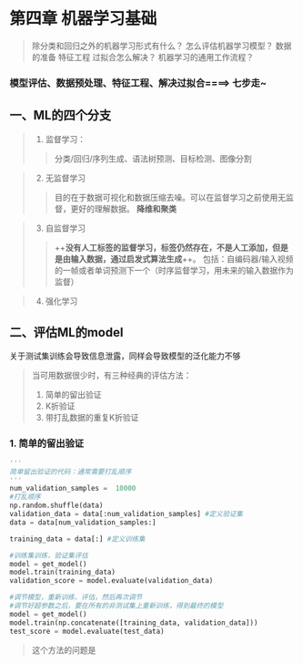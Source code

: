 # 第四章 机器学习基础
> 除分类和回归之外的机器学习形式有什么？
怎么评估机器学习模型？
数据的准备
特征工程
过拟合怎么解决？
机器学习的通用工作流程？

### 模型评估、数据预处理、特征工程、解决过拟合====> 七步走~

## 一、ML的四个分支
>1. 监督学习：
>>分类/回归/序列生成、语法树预测、目标检测、图像分割

>2. 无监督学习
>>目的在于数据可视化和数据压缩去噪。可以在监督学习之前使用无监督，更好的理解数据。
**降维和聚类**

>3. 自监督学习
>>++**没有人工标签的监督学习，标签仍然存在，不是人工添加，但是是由输入数据，通过启发式算法生成**++。
包括：自编码器/输入视频的一帧或者单词预测下一个（时序监督学习，用未来的输入数据作为监督）

>4. 强化学习

## 二、评估ML的model
关于测试集训练会导致信息泄露，同样会导致模型的泛化能力不够
>当可用数据很少时，有三种经典的评估方法：
>1. 简单的留出验证
>2. K折验证
>3. 带打乱数据的重复K折验证
### 1. 简单的留出验证
```python
'''
简单留出验证的代码：通常需要打乱顺序
'''
num_validation_samples =  10000
#打乱顺序
np.random.shuffle(data)
validation_data = data[:num_validation_samples]	#定义验证集
data = data[num_validation_samples:]

training_data = data[:]	#定义训练集

#训练集训练，验证集评估
model = get_model()
model.train(training_data)
validation_score = model.evaluate(validation_data)

#调节模型，重新训练、评估，然后再次调节
#调节好超参数之后，要在所有的非测试集上重新训练，得到最终的模型
model = get_model()
model.train(np.concatenate([training_data, validation_data]))
test_score = model.evaluate(test_data)
```
>这个方法的问题是

